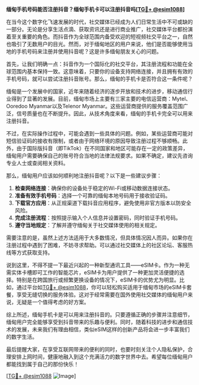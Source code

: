 **缅甸手机号码能否注册抖音？缅甸手机卡可以注册抖音吗[[TG💪+ @esim1088](https://t.me/s/esim1088)]**

在当今这个数字化飞速发展的时代，社交媒体已经成为人们日常生活中不可或缺的一部分。无论是分享生活点滴、获取资讯还是进行商业推广，社交媒体平台都扮演着至关重要的角色。而抖音作为全球范围内备受欢迎的短视频社交平台之一，自然也吸引了无数用户的目光。然而，对于缅甸地区的用户来说，他们是否能够使用当地的手机号码来注册并使用抖音呢？这是许多缅甸朋友关心的问题。

首先，让我们明确一点：抖音作为一个国际化的社交平台，其注册流程和功能在全球范围内基本保持一致。这意味着，只要你的设备支持网络连接，并且拥有有效的手机号码，就可以尝试注册抖音账号。那么，缅甸的手机卡是否符合这一条件呢？

缅甸是一个发展中的国家，近年来随着经济的逐步开放和技术的进步，移动通信行业得到了显著的发展。目前，缅甸市场上主要有三家主要的电信运营商：Mytel、Ooredoo Myanmar以及Telenor Myanmar。这些运营商提供的服务覆盖范围广泛，信号质量也在不断提升。因此，从技术角度来看，缅甸的手机卡完全可以用来注册抖音。

不过，在实际操作过程中，可能会遇到一些具体的问题。例如，某些运营商可能对短信验证码的接收有限制，或者由于网络环境的原因导致注册过程不够顺畅。此外，由于国际版抖音（即TikTok）在不同国家和地区可能存在一定的政策差异，缅甸用户需要确保自己的账号符合当地的法律法规要求。如果不确定，建议先咨询专业人士或查阅相关资料。

那么，缅甸用户应该如何顺利地注册抖音呢？以下是一些建议步骤：

1. **检查网络连接**：确保你的设备处于稳定的Wi-Fi或移动数据连接状态。
2. **准备有效手机号码**：选择一个可靠的缅甸本地号码用于接收验证码。
3. **下载官方应用**：从正规渠道下载抖音应用程序，避免使用非官方版本以防安全风险。
4. **完成注册流程**：按照提示输入个人信息并设置密码，同时验证手机号码。
5. **遵守当地规定**：了解并遵守缅甸关于社交媒体使用的相关规定。

需要注意的是，虽然上述方法适用于大多数情况，但具体情况因人而异。如果你在注册过程中遇到了困难，不妨寻求帮助。可以通过社交媒体上的社区论坛、客服热线等方式获取支持。

说到这里，不得不提一下最近兴起的一种新型通讯工具——eSIM卡。作为一种无需实体卡槽即可工作的智能芯片，eSIM卡为用户提供了一种更加灵活便捷的选择。特别是在跨国旅行或频繁更换设备的情况下，eSIM卡的优势尤为明显。比如，通过平台如[TG💪+ @esim1088](https://t.me/s/esim1088)，你可以轻松购买适用于缅甸市场的eSIM卡套餐，享受无缝切换的服务体验。这对于经常需要在国外使用社交媒体的缅甸用户来说，无疑是一个值得考虑的好方案。

综上所述，缅甸手机卡是可以用来注册抖音的。只要遵循正确的步骤并注意细节，缅甸用户完全能够享受到抖音带来的乐趣与便利。同时，随着科技的进步和通信技术的发展，未来我们有理由相信，类似eSIM这样的创新产品将会进一步丰富我们的数字生活。

最后提醒大家，在享受互联网带来的便利的同时，也要时刻关注个人隐私保护，合理安排上网时间，健康地融入到这个充满活力的数字世界中去。希望每位缅甸用户都能找到属于自己的那份快乐！

[[TG💪+ @esim1088](https://t.me/s/esim1088) ![Image](https://i.postimg.cc/4NQfJmqS/Snipaste-2025-05-13-00-14-12.png)]